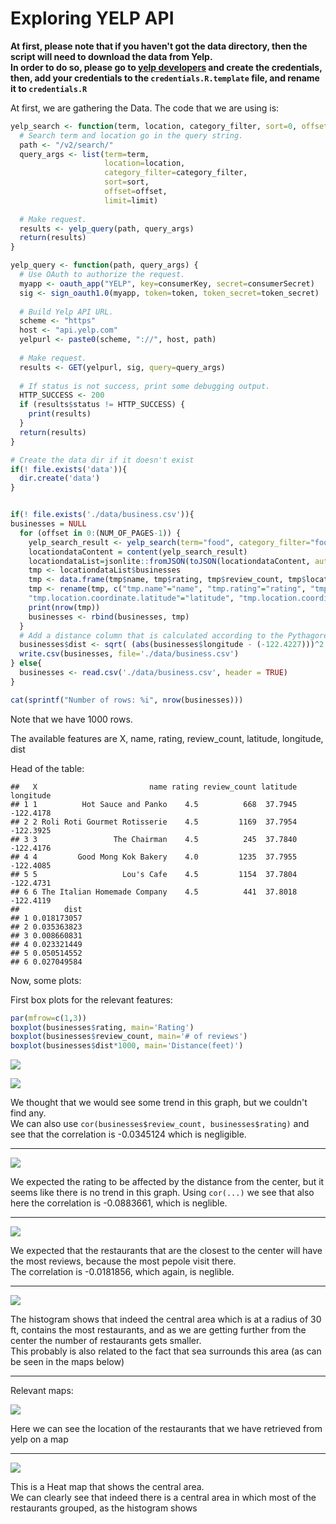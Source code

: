 # Exploring YELP API


**At first, please note that if you haven't got the data directory, then the script will need to download the data from Yelp.  
In order to do so, please go to [yelp developers](https://www.yelp.com/developers/manage_api_keys) and create the credentials,
then, add your credentials to the `credentials.R.template` file, and rename it to `credentials.R`**  









At first, we are gathering the Data. The code that we are using is:


```r
yelp_search <- function(term, location, category_filter, sort=0, offset=0, limit=20) {
  # Search term and location go in the query string.
  path <- "/v2/search/"
  query_args <- list(term=term,
                     location=location,
                     category_filter=category_filter,
                     sort=sort,
                     offset=offset,
                     limit=limit)
  
  # Make request.
  results <- yelp_query(path, query_args)
  return(results)
}

yelp_query <- function(path, query_args) {
  # Use OAuth to authorize the request.
  myapp <- oauth_app("YELP", key=consumerKey, secret=consumerSecret)
  sig <- sign_oauth1.0(myapp, token=token, token_secret=token_secret)
  
  # Build Yelp API URL.
  scheme <- "https"
  host <- "api.yelp.com"
  yelpurl <- paste0(scheme, "://", host, path)
  
  # Make request.
  results <- GET(yelpurl, sig, query=query_args)
  
  # If status is not success, print some debugging output.
  HTTP_SUCCESS <- 200
  if (results$status != HTTP_SUCCESS) {
    print(results)
  }
  return(results)
}

# Create the data dir if it doesn't exist
if(! file.exists('data')){
  dir.create('data')
}


if(! file.exists('./data/business.csv')){
businesses = NULL
  for (offset in 0:(NUM_OF_PAGES-1)) {
    yelp_search_result <- yelp_search(term="food", category_filter="food", location="San Francisco, CA", sort=0, offset = offset*20)
    locationdataContent = content(yelp_search_result)
    locationdataList=jsonlite::fromJSON(toJSON(locationdataContent, auto_unbox = TRUE))
    tmp <- locationdataList$businesses
    tmp <- data.frame(tmp$name, tmp$rating, tmp$review_count, tmp$location$coordinate$latitude, tmp$location$coordinate$longitude)
    tmp <- rename(tmp, c("tmp.name"="name", "tmp.rating"="rating", "tmp.review_count"="review_count",
    "tmp.location.coordinate.latitude"="latitude", "tmp.location.coordinate.longitude"="longitude"))
    print(nrow(tmp))
    businesses <- rbind(businesses, tmp)
  }
  # Add a distance column that is calculated according to the Pythagorean theorem
  businesses$dist <- sqrt( (abs(businesses$longitude - (-122.4227)))^2 + (abs(businesses$latitude - (37.7770)))^2 )
  write.csv(businesses, file='./data/business.csv')
} else{
  businesses <- read.csv('./data/business.csv', header = TRUE)
}

cat(sprintf("Number of rows: %i", nrow(businesses)))
```
Note that we have 1000 rows.  

The available features are X, name, rating, review_count, latitude, longitude, dist   


Head of the table:

```
##   X                         name rating review_count latitude longitude
## 1 1          Hot Sauce and Panko    4.5          668  37.7945 -122.4178
## 2 2 Roli Roti Gourmet Rotisserie    4.5         1169  37.7954 -122.3925
## 3 3                 The Chairman    4.5          245  37.7840 -122.4176
## 4 4         Good Mong Kok Bakery    4.0         1235  37.7955 -122.4085
## 5 5                   Lou's Cafe    4.5         1154  37.7804 -122.4731
## 6 6 The Italian Homemade Company    4.5          441  37.8018 -122.4119
##          dist
## 1 0.018173057
## 2 0.035363823
## 3 0.008660831
## 4 0.023321449
## 5 0.050514552
## 6 0.027049584
```


Now, some plots:  

First box plots for the relevant features:

```r
par(mfrow=c(1,3))
boxplot(businesses$rating, main='Rating')
boxplot(businesses$review_count, main='# of reviews')
boxplot(businesses$dist*1000, main='Distance(feet)')
```

![](report-exploring-yelp-api_files/figure-html/unnamed-chunk-6-1.png)


![](report-exploring-yelp-api_files/figure-html/unnamed-chunk-7-1.png)
  
We thought that we would see some trend in this graph, but we couldn't find any.  
We can also use `cor(businesses$review_count, businesses$rating)` and see that the correlation is -0.0345124
which is negligible.

-----------------

![](report-exploring-yelp-api_files/figure-html/unnamed-chunk-8-1.png)
  
We expected the rating to be affected by the distance from the center, but it seems like there is no trend in this graph.
Using `cor(...)` we see that also here the correlation is -0.0883661, which is neglible.



------------

![](report-exploring-yelp-api_files/figure-html/unnamed-chunk-9-1.png)
  
We expected that the restaurants that are the closest to the center will have the most reviews, because the most pepole visit there.  
The correlation is -0.0181856, which again, is neglible.

--------------------

![](report-exploring-yelp-api_files/figure-html/unnamed-chunk-10-1.png)
  
The histogram shows that indeed the central area which is at a radius of 30 ft, contains the most restaurants, and as we are getting further from
the center the number of restaurants gets smaller.  
This probably is also related to the fact that sea surrounds this area (as can be seen in the maps below)

-----------

Relevant maps:

  
![](report-exploring-yelp-api_files/figure-html/unnamed-chunk-12-1.png)
  
Here we can see the location of the restaurants that we have retrieved from yelp on a map

----
![](report-exploring-yelp-api_files/figure-html/unnamed-chunk-13-1.png)
  
This is a Heat map that shows the central area.  
We can clearly see that indeed there is a central area in which most of the restaurants grouped, as the histogram shows
